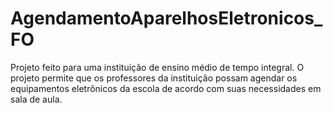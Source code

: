 # AgendamentoAparelhosEletronicos_FO
Projeto feito para uma instituição de ensino médio de tempo integral.
O projeto permite que os professores da instituição possam agendar os equipamentos eletrônicos da escola de acordo com suas necessidades em sala de aula.
